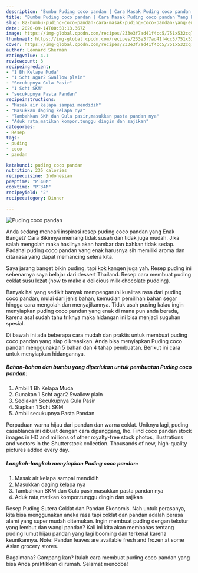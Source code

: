 ```yaml
---
description: "Bumbu Puding coco pandan | Cara Masak Puding coco pandan Yang Enak Dan Mudah"
title: "Bumbu Puding coco pandan | Cara Masak Puding coco pandan Yang Enak Dan Mudah"
slug: 82-bumbu-puding-coco-pandan-cara-masak-puding-coco-pandan-yang-enak-dan-mudah
date: 2020-09-14T00:58:13.367Z
image: https://img-global.cpcdn.com/recipes/233e3f7ad41f4cc5/751x532cq70/puding-coco-pandan-foto-resep-utama.jpg
thumbnail: https://img-global.cpcdn.com/recipes/233e3f7ad41f4cc5/751x532cq70/puding-coco-pandan-foto-resep-utama.jpg
cover: https://img-global.cpcdn.com/recipes/233e3f7ad41f4cc5/751x532cq70/puding-coco-pandan-foto-resep-utama.jpg
author: Leonard Sherman
ratingvalue: 4.1
reviewcount: 3
recipeingredient:
- "1 Bh Kelapa Muda"
- "1 Scht agar2 Swallow plain"
- "Secukupnya Gula Pasir"
- "1 Scht SKM"
- "secukupnya Pasta Pandan"
recipeinstructions:
- "Masak air kelapa sampai mendidih"
- "Masukkan daging kelapa nya"
- "Tambahkan SKM dan Gula pasir,masukkan pasta pandan nya"
- "Aduk rata,matikan kompor.tunggu dingin dan sajikan"
categories:
- Resep
tags:
- puding
- coco
- pandan

katakunci: puding coco pandan 
nutrition: 235 calories
recipecuisine: Indonesian
preptime: "PT40M"
cooktime: "PT34M"
recipeyield: "2"
recipecategory: Dinner

---
```



![Puding coco pandan](https://img-global.cpcdn.com/recipes/233e3f7ad41f4cc5/751x532cq70/puding-coco-pandan-foto-resep-utama.jpg)

Anda sedang mencari inspirasi resep puding coco pandan yang Enak Banget? Cara Bikinnya memang tidak susah dan tidak juga mudah. Jika salah mengolah maka hasilnya akan hambar dan bahkan tidak sedap. Padahal puding coco pandan yang enak harusnya sih memiliki aroma dan cita rasa yang dapat memancing selera kita.

Saya jarang banget bikin puding, tapi kok kangen juga yah. Resep puding ini sebenarnya saya belajar dari dessert Thailand. Resep cara membuat puding coklat susu lezat (how to make a delicious milk chocolate pudding).

Banyak hal yang sedikit banyak mempengaruhi kualitas rasa dari puding coco pandan, mulai dari jenis bahan, kemudian pemilihan bahan segar hingga cara mengolah dan menyajikannya. Tidak usah pusing kalau ingin menyiapkan puding coco pandan yang enak di mana pun anda berada, karena asal sudah tahu triknya maka hidangan ini bisa menjadi suguhan spesial.


Di bawah ini ada beberapa cara mudah dan praktis untuk membuat puding coco pandan yang siap dikreasikan. Anda bisa menyiapkan Puding coco pandan menggunakan 5 bahan dan 4 tahap pembuatan. Berikut ini cara untuk menyiapkan hidangannya.

<!--inarticleads1-->

##### Bahan-bahan dan bumbu yang diperlukan untuk pembuatan Puding coco pandan:

1. Ambil 1 Bh Kelapa Muda
1. Gunakan 1 Scht agar2 Swallow plain
1. Sediakan Secukupnya Gula Pasir
1. Siapkan 1 Scht SKM
1. Ambil secukupnya Pasta Pandan


Perpaduan warna hijau dari pandan dan warna coklat. Uniknya lagi, puding casablanca ini dibuat dengan cara dipanggang, lho. Find coco pandan stock images in HD and millions of other royalty-free stock photos, illustrations and vectors in the Shutterstock collection. Thousands of new, high-quality pictures added every day. 

<!--inarticleads2-->

##### Langkah-langkah menyiapkan Puding coco pandan:

1. Masak air kelapa sampai mendidih
1. Masukkan daging kelapa nya
1. Tambahkan SKM dan Gula pasir,masukkan pasta pandan nya
1. Aduk rata,matikan kompor.tunggu dingin dan sajikan


Resep Puding Sutera Coklat dan Pandan Ekonomis. Nah untuk perasanya, kita bisa menggunakan aneka rasa tapi coklat dan pandan adalah perasa alami yang super mudah ditemukan. Ingin membuat puding dengan tekstur yang lembut dan wangi pandan? Kali ini kita akan membahas tentang puding lumut hijau pandan yang lagi booming dan terkenal karena keunikannya. Note: Pandan leaves are available fresh and frozen at some Asian grocery stores. 

Bagaimana? Gampang kan? Itulah cara membuat puding coco pandan yang bisa Anda praktikkan di rumah. Selamat mencoba!
